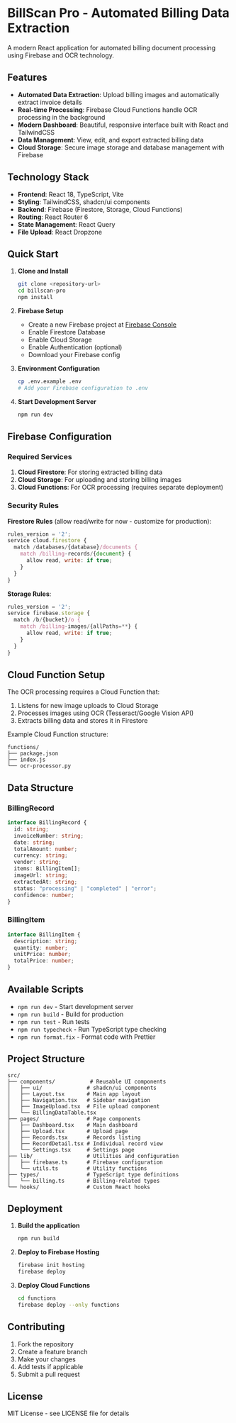 # BillScan Pro - Automated Billing Data Extraction

A modern React application for automated billing document processing using Firebase and OCR technology.

## Features

- **Automated Data Extraction**: Upload billing images and automatically extract invoice details
- **Real-time Processing**: Firebase Cloud Functions handle OCR processing in the background
- **Modern Dashboard**: Beautiful, responsive interface built with React and TailwindCSS
- **Data Management**: View, edit, and export extracted billing data
- **Cloud Storage**: Secure image storage and database management with Firebase

## Technology Stack

- **Frontend**: React 18, TypeScript, Vite
- **Styling**: TailwindCSS, shadcn/ui components
- **Backend**: Firebase (Firestore, Storage, Cloud Functions)
- **Routing**: React Router 6
- **State Management**: React Query
- **File Upload**: React Dropzone

## Quick Start

1. **Clone and Install**

   ```bash
   git clone <repository-url>
   cd billscan-pro
   npm install
   ```

2. **Firebase Setup**

   - Create a new Firebase project at [Firebase Console](https://console.firebase.google.com)
   - Enable Firestore Database
   - Enable Cloud Storage
   - Enable Authentication (optional)
   - Download your Firebase config

3. **Environment Configuration**

   ```bash
   cp .env.example .env
   # Add your Firebase configuration to .env
   ```

4. **Start Development Server**
   ```bash
   npm run dev
   ```

## Firebase Configuration

### Required Services

1. **Cloud Firestore**: For storing extracted billing data
2. **Cloud Storage**: For uploading and storing billing images
3. **Cloud Functions**: For OCR processing (requires separate deployment)

### Security Rules

**Firestore Rules** (allow read/write for now - customize for production):

```javascript
rules_version = '2';
service cloud.firestore {
  match /databases/{database}/documents {
    match /billing-records/{document} {
      allow read, write: if true;
    }
  }
}
```

**Storage Rules**:

```javascript
rules_version = '2';
service firebase.storage {
  match /b/{bucket}/o {
    match /billing-images/{allPaths=**} {
      allow read, write: if true;
    }
  }
}
```

## Cloud Function Setup

The OCR processing requires a Cloud Function that:

1. Listens for new image uploads to Cloud Storage
2. Processes images using OCR (Tesseract/Google Vision API)
3. Extracts billing data and stores it in Firestore

Example Cloud Function structure:

```
functions/
├── package.json
├── index.js
└── ocr-processor.py
```

## Data Structure

### BillingRecord

```typescript
interface BillingRecord {
  id: string;
  invoiceNumber: string;
  date: string;
  totalAmount: number;
  currency: string;
  vendor: string;
  items: BillingItem[];
  imageUrl: string;
  extractedAt: string;
  status: "processing" | "completed" | "error";
  confidence: number;
}
```

### BillingItem

```typescript
interface BillingItem {
  description: string;
  quantity: number;
  unitPrice: number;
  totalPrice: number;
}
```

## Available Scripts

- `npm run dev` - Start development server
- `npm run build` - Build for production
- `npm run test` - Run tests
- `npm run typecheck` - Run TypeScript type checking
- `npm run format.fix` - Format code with Prettier

## Project Structure

```
src/
├── components/           # Reusable UI components
│   ├── ui/              # shadcn/ui components
│   ├── Layout.tsx       # Main app layout
│   ├── Navigation.tsx   # Sidebar navigation
│   ├── ImageUpload.tsx  # File upload component
│   └── BillingDataTable.tsx
├── pages/               # Page components
│   ├── Dashboard.tsx    # Main dashboard
│   ├── Upload.tsx       # Upload page
│   ├── Records.tsx      # Records listing
│   ├── RecordDetail.tsx # Individual record view
│   └── Settings.tsx     # Settings page
├── lib/                 # Utilities and configuration
│   ├── firebase.ts      # Firebase configuration
│   └── utils.ts         # Utility functions
├── types/               # TypeScript type definitions
│   └── billing.ts       # Billing-related types
└── hooks/               # Custom React hooks
```

## Deployment

1. **Build the application**

   ```bash
   npm run build
   ```

2. **Deploy to Firebase Hosting**

   ```bash
   firebase init hosting
   firebase deploy
   ```

3. **Deploy Cloud Functions**
   ```bash
   cd functions
   firebase deploy --only functions
   ```

## Contributing

1. Fork the repository
2. Create a feature branch
3. Make your changes
4. Add tests if applicable
5. Submit a pull request

## License

MIT License - see LICENSE file for details
